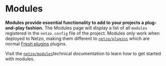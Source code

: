 # Modules

**Modules provide essential functionality to add to your projects a plug-and-play fashion.** The Modules page will display a list of all `modules` registered in the `netzo.config` file of the project. Modules only work when deployed to Netzo, making them different to [`netzo/plugins`](/docs/netzo/plugins) which are normal [Fresh plugins](https://fresh.deno.dev/) plugins.

Visit the [`netzo/modules`](/docs/netzo/modules)technical documentation to learn how to get started with modules.

<!-- ![Modules](/docs/images/modules/modules-overview.webp) -->

